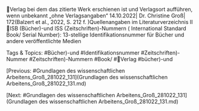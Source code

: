 Verlag bei dem das zitierte Werk erschienen ist und Verlagsort aufführen, wenn unbekannt „ohne 
Verlagsangaben“
14.10.2022| Dr. Christine Groß| 172(Balzert et al., 2022, S. 212 f. )Quellenangaben im Literaturverzeichnis II
ISB (Bücher)-und ISS (Zeitschriften)-Nummern ( International Standard Book/ Serial 
Number): 13-stellige Identifikationsnummer für Bücher und andere veröffentlichte Medien 

   Tags & Topics:
   #Bücher)-und
   #Identifikationsnummer
   #Zeitschriften)-Nummer
   #Zeitschriften)-Nummern
   #Book/
   #Verlag
   #bücher)-und

[Previous: #Grundlagen des wissenschaftlichen Arbeitens_Groß_281022_131](Grundlagen des wissenschaftlichen Arbeitens_Groß_281022_131.md)

[Next: #Grundlagen des wissenschaftlichen Arbeitens_Groß_281022_131](Grundlagen des wissenschaftlichen Arbeitens_Groß_281022_131.md)